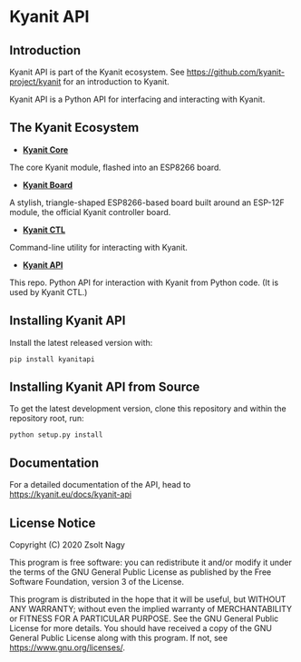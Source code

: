 # __Kyanit__ API

## Introduction

Kyanit API is part of the Kyanit ecosystem. See https://github.com/kyanit-project/kyanit for an
introduction to Kyanit.

Kyanit API is a Python API for interfacing and interacting with Kyanit.

## The Kyanit Ecosystem

* [**Kyanit Core**](https://github.com/kyanit-project/kyanit)

The core Kyanit module, flashed into an ESP8266 board.

* [**Kyanit Board**](https://github.com/kyanit-project/kyanit-board)

A stylish, triangle-shaped ESP8266-based board built around an ESP-12F module, the official Kyanit
controller board.

* [**Kyanit CTL**](https://github.com/kyanit-project/kyanit-ctl)

Command-line utility for interacting with Kyanit.

* [**Kyanit API**](https://github.com/kyanit-project/kyanit-api)

This repo. Python API for interaction with Kyanit from Python code. (It is used by Kyanit CTL.)

## Installing Kyanit API

Install the latest released version with:

```
pip install kyanitapi
```

## Installing Kyanit API from Source

To get the latest development version, clone this repository and within the repository root, run:

```
python setup.py install
```

## Documentation

For a detailed documentation of the API, head to https://kyanit.eu/docs/kyanit-api

## License Notice

Copyright (C) 2020 Zsolt Nagy

This program is free software: you can redistribute it and/or modify it under the terms of the
GNU General Public License as published by the Free Software Foundation, version 3 of the License.

This program is distributed in the hope that it will be useful, but WITHOUT ANY WARRANTY; without
even the implied warranty of MERCHANTABILITY or FITNESS FOR A PARTICULAR PURPOSE.
See the GNU General Public License for more details.
You should have received a copy of the GNU General Public License along with this program.
If not, see <https://www.gnu.org/licenses/>.
